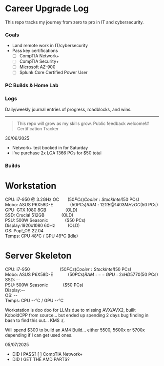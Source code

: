 # Career Upgrade Log

This repo tracks my journey from zero to pro in IT and cybersecurity.

### Goals
- Land remote work in IT/cybersecurity
- Pass key certifications
  - [ ] CompTIA Network+
  - [ ] CompTIA Security+
  - [ ] Microsoft AZ-900
  - [ ] Splunk Core Certified Power User

### PC Builds & Home Lab

### Logs
Daily/weekly journal entries of progress, roadblocks, and wins.

---

> This repo will grow as my skills grow. Public feedback welcome!# Certification Tracker

30/06/2025
- Network+ test booked in for Saturday
- I've purchase 2x LGA 1366 PCs for $50 total

### Builds

# Workstation
CPU:    i7-950 @ 3.2GHz OC    ($50 PCs)  
Cooler: Stock Intel          ($50 PCs)  
Mobo:   ASUS P6X58D-E        ($50 PCs)  
RAM:    12GB @ 1403MHz OC    ($50 PCs)  
GPU:    GTX 1080 8GB         (OLD)  
SSD:    Crucial 512GB        (OLD)  
PSU:    500W Seasonic        ($50 PCs)  
Display:1920x1080 60Hz      (OLD)  
OS:     Pop!_OS 22.04  
Temps:  CPU 48°C / GPU 49°C (Idle)

# Server Skeleton
CPU:    i7-950              ($50 PCs)  
Cooler: Stock Intel         ($50 PCs)  
Mobo:   ASUS P6X58D-E       ($50 PCs)  
RAM:    --  
GPU:    2x HD 5770          ($50 PCs)  
SSD:    --  
PSU:    500W Seasonic       ($50 PCs)  
Display:--  
OS:     --  
Temps:  CPU --°C / GPU --°C

Workstation is doo doo for LLMs due to missing AVX/AVX2, buillt KoboldCPP from source... but ended up spending 2 days bug finding in bash to find this out... KMS :(.

Will spend $300 to build an AM4 Build... either 5500, 5600x or 5700x depending if I can get used ones.

05/07/2025
- DID I PASS? [ ] CompTIA Network+
- DID I GET THE AMD PARTS?




